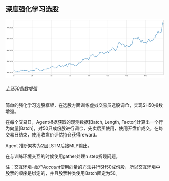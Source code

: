 ## 深度强化学习选股

![](fig1.png)

###### 上证50指数增强

简单的强化学习选股框架，在选股方面训练虚拟交易员选股调仓，实现SH50指数增强。

在每个交易日，Agent根据获取的观测数据[Batch, Length, Factor]计算出一个行为向量[Batch]，对50只成份股进行调仓，先卖后买使用，使用开盘价成交，在每交易日结束，使用收盘价评估持仓获得reward。

Agent 推断架构为2层LSTM后接MLP输出。

在与训练环境交互的时候使用gather处理n step折现问题。



注：交互环境-*账户Account*使用向量的方法并行SH50成份股，所以交互环境中股票的顺序是绑定的，并且股票种类使用Batch固定为50。



